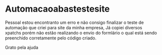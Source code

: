 # Automacaoabastestesite

Pessoal estou encontranto um erro e não consigo finalizar o teste de automação que criei para site da minha empresa,
Já copiei diversos xpatchs porém não estão realizando o envio do formlário o qual está sendo preenchido
corretamente pelo código criado.

Grato pela ajuda
